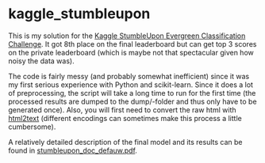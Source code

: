 kaggle_stumbleupon
==================

This is my solution for the [Kaggle StumbleUpon Evergreen Classification Challenge](https://www.kaggle.com/c/stumbleupon). It got 8th place on the final leaderboard but can get top 3 scores on the private leaderboard (which is maybe not that spectacular given how noisy the data was). 

The code is fairly messy (and probably somewhat inefficient) since it was my first serious experience with Python and scikit-learn. Since it does a lot of preprocessing, the script will take a long time to run for the first time (the processed results are dumped to the dump/-folder and thus only have to be generated once). Also, you will first need to convert the raw html with [html2text](http://www.aaronsw.com/2002/html2text/) (different encodings can sometimes make this process a little cumbersome). 

A relatively detailed description of the final model and its results can be found in [stumbleupon_doc_defauw.pdf](https://github.com/JeffreyDF/kaggle_stumbleupon/blob/master/stumbleupon_doc_defauw.pdf). 
